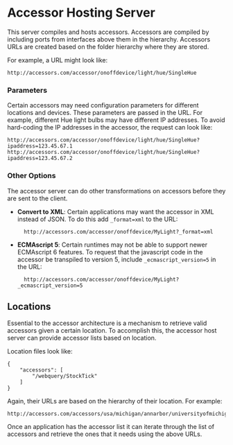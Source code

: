 Accessor Hosting Server
=======================

This server compiles and hosts accessors. Accessors are compiled by including
ports from interfaces above them in the hierarchy. Accessors URLs are created
based on the folder hierarchy where they are stored.

For example, a URL might look like:

    http://accessors.com/accessor/onoffdevice/light/hue/SingleHue


### Parameters

Certain accessors may need configuration parameters for different locations
and devices. These parameters are passed in the URL. For example, different
Hue light bulbs may have different IP addresses. To avoid hard-coding
the IP addresses in the accessor, the request can look like:

    http://accessors.com/accessor/onoffdevice/light/hue/SingleHue?ipaddress=123.45.67.1
    http://accessors.com/accessor/onoffdevice/light/hue/SingleHue?ipaddress=123.45.67.2


### Other Options

The accessor server can do other transformations on accessors before
they are sent to the client.

- **Convert to XML**: Certain applications may want the accessor in XML
instead of JSON. To do this add `_format=xml` to the URL:

        http://accessors.com/accessor/onoffdevice/MyLight?_format=xml

- **ECMAscript 5**: Certain runtimes may not be able to support newer
ECMAscript 6 features. To request that the javascript code in the accessor
be transpiled to version 5, include `_ecmascript_version=5` in the URL:

        http://accessors.com/accessor/onoffdevice/MyLight?_ecmascript_version=5




Locations
---------

Essential to the accessor architecture is a mechanism to retrieve valid
accessors given a certain location. To accomplish this, the accessor host
server can provide accessor lists based on location.

Location files look like:


    {
    	"accessors": [
    		"/webquery/StockTick"
    	]
    }

Again, their URLs are based on the hierarchy of their location. For example:

    http://accessors.com/accessors/usa/michigan/annarbor/universityofmichigan/bbb/4908/accessors.json

Once an application has the accessor list it can iterate through the list of
accessors and retrieve the ones that it needs using the above URLs.